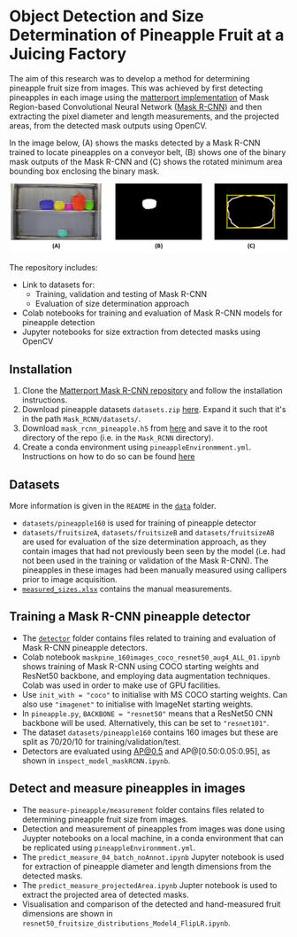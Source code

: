 # Object Detection and Size Determination of Pineapple Fruit at a Juicing Factory

The aim of this research was to develop a method for determining pineapple fruit size from images. This was achieved by first detecting pineapples in each image using the [matterport implementation](https://github.com/matterport/Mask_RCNN) of Mask Region-based Convolutional Neural Network ([Mask R-CNN](https://arxiv.org/abs/1703.06870)) and then extracting the pixel diameter and length measurements, and the projected areas, from the detected mask outputs using OpenCV.

In the image below, (A) shows the masks detected by a Mask R-CNN trained to locate pineapples on a conveyor belt, (B) shows one of the binary mask outputs of the Mask R-CNN and (C) shows the rotated minimum area bounding box enclosing the binary mask.

![Method_breakdown](sample_images/sizeDetProcess.png)

The repository includes:
* Link to datasets for:
    - Training, validation and testing of Mask R-CNN
    - Evaluation of size determination approach
* Colab notebooks for training and evaluation of Mask R-CNN models for pineapple detection
* Jupyter notebooks for size extraction from detected masks using OpenCV

## Installation

1. Clone the [Matterport Mask R-CNN repository](https://github.com/matterport/Mask_RCNN) and follow the installation instructions.
2. Download pineapple datasets `datasets.zip` [here](https://drive.google.com/drive/folders/1OQQOM0r_9_lTYDCh-D4nksKNZFarVFyL?usp=sharing). Expand it such that it's in the path `Mask_RCNN/datasets/`.
3. Download `mask_rcnn_pineapple.h5` from [here](https://drive.google.com/drive/folders/1OQQOM0r_9_lTYDCh-D4nksKNZFarVFyL?usp=sharing) and save it to the root directory of the repo (i.e. in the `Mask_RCNN` directory).
4. Create a conda environment using `pineappleEnvironmment.yml`. Instructions on how to do so can be found [here](https://docs.conda.io/projects/conda/en/latest/user-guide/tasks/manage-environments.html#creating-an-environment-from-an-environment-yml-file)

## Datasets

More information is given in the `README` in the [`data`](https://github.com/Jess-cah/measure-pineapple/tree/main/data) folder. 

* `datasets/pineapple160` is used for training of pineapple detector
* `datasets/fruitsizeA`, `datasets/fruitsizeB` and `datasets/fruitsizeAB` are used for evaluation of the size determination approach, as they contain images that had not previously been seen by the model (i.e. had not been used in the training or validation of the Mask R-CNN). The pineapples in these images had been manually measured using callipers prior to image acquisition. 
* [`measured_sizes.xlsx`](https://github.com/Jess-cah/measure-pineapple/tree/main/data) contains the manual measurements.

## Training a Mask R-CNN pineapple detector
* The [`detector`](https://github.com/Jess-cah/measure-pineapple/tree/main/detector) folder contains files related to training and evaluation of Mask R-CNN pineapple detectors. 
* Colab notebook `maskpine_160images_coco_resnet50_aug4_ALL_01.ipynb` shows training of Mask R-CNN using COCO starting weights and ResNet50 backbone, and employing data augmentation techniques. Colab was used in order to make use of GPU facilities.
* Use `init_with = "coco"` to initialise with MS COCO starting weights. Can also use `"imagenet"` to initialise with ImageNet starting weights.
* In `pineapple.py`, `BACKBONE = "resnet50"` means that a ResNet50 CNN backbone will be used. Alternatively, this can be set to `"resnet101"`.
* The dataset `datasets/pineapple160` contains 160 images but these are split as 70/20/10 for training/validation/test.
* Detectors are evaluated using AP@0.5 and AP@[0.50:0.05:0.95], as shown in `inspect_model_maskRCNN.ipynb`.

## Detect and measure pineapples in images
* The `measure-pineapple/measurement` folder contains files related to determining pineapple fruit size from images. 
* Detection and measurement of pineapples from images was done using Juypter notebooks on a local machine, in a conda environment that can be replicated using `pineappleEnvironmment.yml`.
* The `predict_measure_04_batch_noAnnot.ipynb` Jupyter notebook is used for extraction of pineapple diameter and length dimensions from the detected masks.
* The `predict_measure_projectedArea.ipynb` Jupter notebook is used to extract the projected area of detected masks.
* Visualisation and comparison of the detected and hand-measured fruit dimensions are shown in `resnet50_fruitsize_distributions_Model4_FlipLR.ipynb`.
